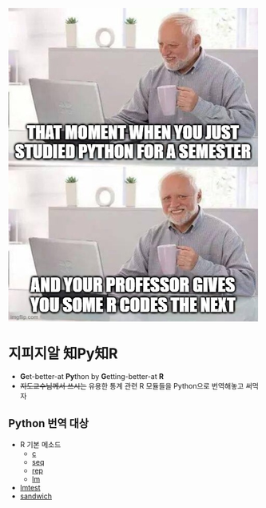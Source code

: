 ![cover](https://github.com/FeetCodingHommy/gpygr/blob/master/cover.jpg?raw=true)

# 지피지알 知Py知R

* **G**et-better-at **Py**thon by **G**etting-better-at **R**
* ~~지도교수님께서 쓰시는~~ 유용한 통계 관련 R 모듈들을 Python으로 번역해놓고 써먹자

## Python 번역 대상

* R 기본 메소드
  * [c](https://www.rdocumentation.org/packages/base/versions/3.6.2/topics/c)
  * [seq](https://www.rdocumentation.org/packages/base/versions/3.6.2/topics/seq)
  * [rep](https://www.rdocumentation.org/packages/base/versions/3.6.2/topics/rep)
  * [lm](https://www.rdocumentation.org/packages/stats/versions/3.6.2/topics/lm)
* [lmtest](https://cran.r-project.org/web/packages/lmtest/lmtest.pdf)
* [sandwich](https://cran.r-project.org/web/packages/sandwich/sandwich.pdf)
